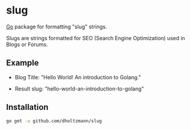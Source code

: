 slug
========

[Go](http://golang.org) package for formatting "slug" strings.

Slugs are strings formatted for SEO (Search Engine Optimization) used in Blogs or Forums.

## Example

- Blog Title: "Hello World! An introduction to Golang."

- Result slug: "hello-world-an-introduction-to-golang"

## Installation

```bash
go get -u github.com/dholtzmann/slug
```
